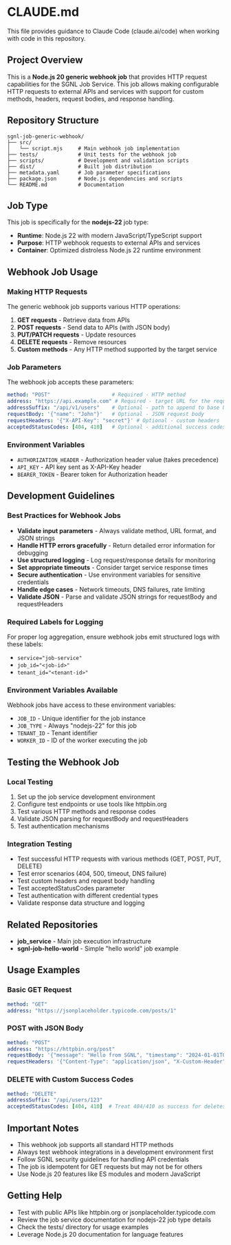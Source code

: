 # CLAUDE.md

This file provides guidance to Claude Code (claude.ai/code) when working with code in this repository.

## Project Overview

This is a **Node.js 20 generic webhook job** that provides HTTP request capabilities for the SGNL Job Service. This job allows making configurable HTTP requests to external APIs and services with support for custom methods, headers, request bodies, and response handling.

## Repository Structure

```
sgnl-job-generic-webhook/
├── src/
│   └── script.mjs     # Main webhook job implementation
├── tests/             # Unit tests for the webhook job
├── scripts/           # Development and validation scripts
├── dist/              # Built job distribution
├── metadata.yaml      # Job parameter specifications
├── package.json       # Node.js dependencies and scripts
└── README.md          # Documentation
```

## Job Type

This job is specifically for the **nodejs-22** job type:

- **Runtime**: Node.js 22 with modern JavaScript/TypeScript support
- **Purpose**: HTTP webhook requests to external APIs and services
- **Container**: Optimized distroless Node.js 22 runtime environment

## Webhook Job Usage

### Making HTTP Requests

The generic webhook job supports various HTTP operations:

1. **GET requests** - Retrieve data from APIs
2. **POST requests** - Send data to APIs (with JSON body)
3. **PUT/PATCH requests** - Update resources
4. **DELETE requests** - Remove resources
5. **Custom methods** - Any HTTP method supported by the target service

### Job Parameters

The webhook job accepts these parameters:

```yaml
method: "POST"                    # Required - HTTP method
address: "https://api.example.com" # Required - target URL for the request
addressSuffix: "/api/v1/users"    # Optional - path to append to base URL
requestBody: '{"name": "John"}'   # Optional - JSON request body
requestHeaders: '{"X-API-Key": "secret"}' # Optional - custom headers
acceptedStatusCodes: [404, 410]   # Optional - additional success codes
```

### Environment Variables

- `AUTHORIZATION_HEADER` - Authorization header value (takes precedence)
- `API_KEY` - API key sent as X-API-Key header
- `BEARER_TOKEN` - Bearer token for Authorization header

## Development Guidelines

### Best Practices for Webhook Jobs

- **Validate input parameters** - Always validate method, URL format, and JSON strings
- **Handle HTTP errors gracefully** - Return detailed error information for debugging
- **Use structured logging** - Log request/response details for monitoring
- **Set appropriate timeouts** - Consider target service response times
- **Secure authentication** - Use environment variables for sensitive credentials
- **Handle edge cases** - Network timeouts, DNS failures, rate limiting
- **Validate JSON** - Parse and validate JSON strings for requestBody and requestHeaders

### Required Labels for Logging

For proper log aggregation, ensure webhook jobs emit structured logs with these labels:
- `service="job-service"`
- `job_id="<job-id>"`
- `tenant_id="<tenant-id>"`

### Environment Variables Available

Webhook jobs have access to these environment variables:
- `JOB_ID` - Unique identifier for the job instance
- `JOB_TYPE` - Always "nodejs-22" for this job
- `TENANT_ID` - Tenant identifier
- `WORKER_ID` - ID of the worker executing the job

## Testing the Webhook Job

### Local Testing

1. Set up the job service development environment
2. Configure test endpoints or use tools like httpbin.org
3. Test various HTTP methods and response codes
4. Validate JSON parsing for requestBody and requestHeaders
5. Test authentication mechanisms

### Integration Testing

- Test successful HTTP requests with various methods (GET, POST, PUT, DELETE)
- Test error scenarios (404, 500, timeout, DNS failure)
- Test custom headers and request body handling
- Test acceptedStatusCodes parameter
- Test authentication with different credential types
- Validate response data structure and logging

## Related Repositories

- **job_service** - Main job execution infrastructure
- **sgnl-job-hello-world** - Simple "hello world" job example

## Usage Examples

### Basic GET Request
```yaml
method: "GET"
address: "https://jsonplaceholder.typicode.com/posts/1"
```

### POST with JSON Body
```yaml
method: "POST"
address: "https://httpbin.org/post"
requestBody: '{"message": "Hello from SGNL", "timestamp": "2024-01-01T00:00:00Z"}'
requestHeaders: '{"Content-Type": "application/json", "X-Custom-Header": "value"}'
```

### DELETE with Custom Success Codes
```yaml
method: "DELETE"
addressSuffix: "/api/users/123"
acceptedStatusCodes: [404, 410]  # Treat 404/410 as success for deletes
```

## Important Notes

- This webhook job supports all standard HTTP methods
- Always test webhook integrations in a development environment first
- Follow SGNL security guidelines for handling API credentials
- The job is idempotent for GET requests but may not be for others
- Use Node.js 20 features like ES modules and modern JavaScript

## Getting Help

- Test with public APIs like httpbin.org or jsonplaceholder.typicode.com
- Review the job service documentation for nodejs-22 job type details  
- Check the tests/ directory for usage examples
- Leverage Node.js 20 documentation for language features
